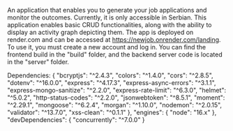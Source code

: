 An application that enables you to generate your job applications and monitor the outcomes. Currently, it is only accessible in Serbian.
This application enables basic CRUD functionalities, along with the ability to display an activity graph depicting them.
The app is deployed on render.com and can be accessed at https://newjob.onrender.com/landing. To use it, you must create a new account and log in.
You can find the frontend build in the "build" folder, and the backend server code is located in the "server" folder.

Dependencies:
{
    "bcryptjs": "^2.4.3",
    "colors": "^1.4.0",
    "cors": "^2.8.5",
    "dotenv": "^16.0.0",
    "express": "^4.17.3",
    "express-async-errors": "^3.1.1",
    "express-mongo-sanitize": "^2.2.0",
    "express-rate-limit": "^6.3.0",
    "helmet": "^5.0.2",
    "http-status-codes": "^2.2.0",
    "jsonwebtoken": "^8.5.1",
    "moment": "^2.29.1",
    "mongoose": "^6.2.4",
    "morgan": "^1.10.0",
    "nodemon": "^2.0.15",
    "validator": "^13.7.0",
    "xss-clean": "^0.1.1"
  },
  "engines": {
    "node": "16.x"
  },
  "devDependencies": {
    "concurrently": "^7.0.0"
  }
